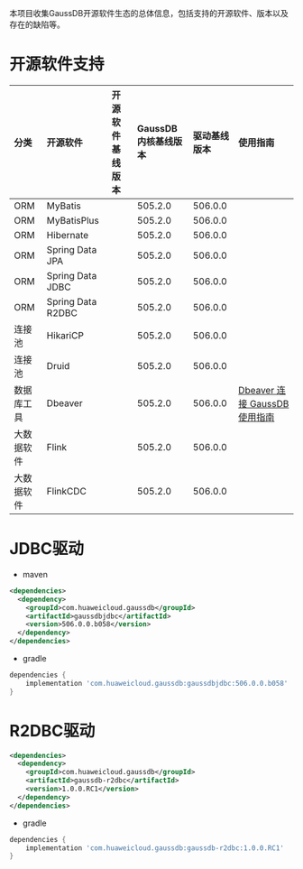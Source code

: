 本项目收集GaussDB开源软件生态的总体信息，包括支持的开源软件、版本以及存在的缺陷等。

# 开源软件支持

| 分类  | 开源软件  | 开源软件基线版本  | GaussDB内核基线版本  | 驱动基线版本  |  使用指南 |
| :------------ | :------------ | :------------ | :------------ | :------------ | :------------ |
| ORM  | MyBatis |   |  505.2.0  | 506.0.0  |   |
| ORM  | MyBatisPlus |   |  505.2.0  | 506.0.0  |   |
| ORM  | Hibernate |   |  505.2.0  | 506.0.0  |   |
| ORM  | Spring Data JPA |   |  505.2.0  | 506.0.0  |   |
| ORM  | Spring Data JDBC |   |  505.2.0  | 506.0.0  |   |
| ORM  | Spring Data R2DBC |   |  505.2.0  | 506.0.0  |   |
| 连接池  | HikariCP  |   | 505.2.0  | 506.0.0  |   |
| 连接池  | Druid  |   | 505.2.0  | 506.0.0  |   |
| 数据库工具  | Dbeaver  |   | 505.2.0  | 506.0.0 | [Dbeaver 连接 GaussDB 使用指南](./dbeaver/25/database-driver-gaussdb.md)  |
| 大数据软件  |  Flink |   | 505.2.0  | 506.0.0 |   |
| 大数据软件  |  FlinkCDC |   | 505.2.0  | 506.0.0 |   |

# JDBC驱动

* maven

```xml
<dependencies>
  <dependency>
    <groupId>com.huaweicloud.gaussdb</groupId>
    <artifactId>gaussdbjdbc</artifactId>
    <version>506.0.0.b058</version>
  </dependency>
</dependencies>
```

* gradle

```gradle
dependencies {
    implementation 'com.huaweicloud.gaussdb:gaussdbjdbc:506.0.0.b058'
}  
```

# R2DBC驱动

```xml
<dependencies>
  <dependency>
    <groupId>com.huaweicloud.gaussdb</groupId>
    <artifactId>gaussdb-r2dbc</artifactId>
    <version>1.0.0.RC1</version>
  </dependency>
</dependencies>
```

* gradle

```gradle
dependencies {
    implementation 'com.huaweicloud.gaussdb:gaussdb-r2dbc:1.0.0.RC1'
}  
```


